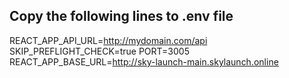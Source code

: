 ## Copy the following lines to .env file

REACT_APP_API_URL=http://mydomain.com/api
SKIP_PREFLIGHT_CHECK=true
PORT=3005
REACT_APP_BASE_URL=http://sky-launch-main.skylaunch.online
